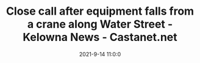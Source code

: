 ---
"title": "Close call after equipment falls from a crane along Water Street - Kelowna News - Castanet.net"
"date": "2021-9-14 11:0:0"
"feed_name": "GOOGLENEWSCONSTRUCTION"
"feed_website": "https://news.google.com/search?q=construction%2Bincident&hl=en-US&gl=US&ceid=US:en"
"feed_rss": "https://news.google.com/rss/search?q=construction%2Bincident&hl=en-US&gl=US&ceid=US:en"
"link": "https://www.castanet.net/news/Kelowna/345642/Close-call-after-equipment-falls-from-a-crane-along-Water-Street"
"file": "_posts/2021-1-1-ba9d2769275210bd763312c266b96dcde74ddf5b.md"
"accident": "0"
"drilling": "0"
---